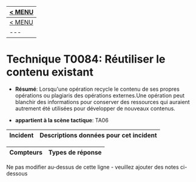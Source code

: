 |[< MENU](../README.md)|
|---|
|[< MENU](../../README.md)|
|---|
# Technique T0084: Réutiliser le contenu existant

* **Résumé**: Lorsqu'une opération recycle le contenu de ses propres opérations ou plagiaris des opérations externes.Une opération peut blanchir des informations pour conserver des ressources qui auraient autrement été utilisées pour développer de nouveaux contenus.

* **appartient à la scène tactique**: TA06


|Incident |Descriptions données pour cet incident |
|-------- |-------------------- |



|Compteurs |Types de réponse |
|-------- |-------------- |


Ne pas modifier au-dessus de cette ligne - veuillez ajouter des notes ci-dessous